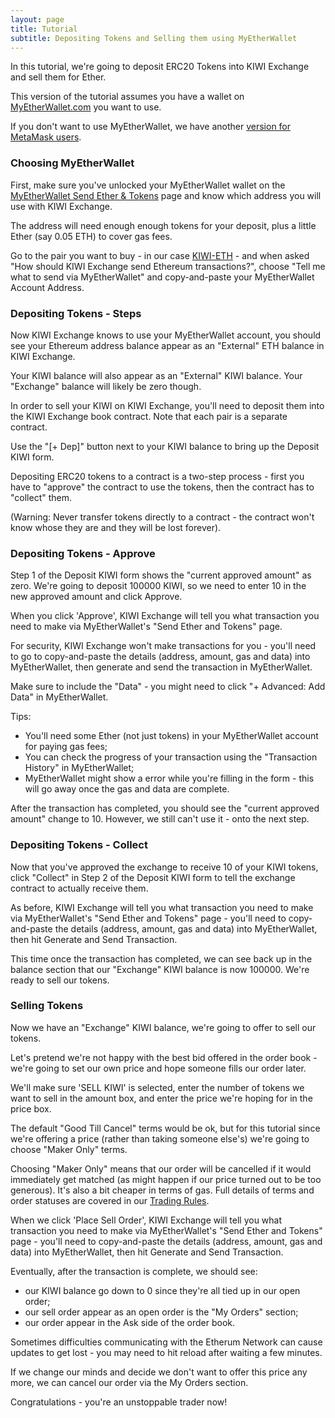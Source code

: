 ```yaml
---
layout: page
title: Tutorial
subtitle: Depositing Tokens and Selling them using MyEtherWallet
---
```


In this tutorial, we're going to deposit ERC20 Tokens into KIWI Exchange and sell them for Ether.

This version of the tutorial assumes you have a wallet on [MyEtherWallet.com](https://www.myetherwallet.com/) you want to use.

If you don't want to use MyEtherWallet, we have another [version for MetaMask users](../depositing-tokens-and-selling-using-metamask).

### Choosing MyEtherWallet

First, make sure you've unlocked your MyEtherWallet wallet on the [MyEtherWallet Send Ether & Tokens](https://www.myetherwallet.com/#send-transaction) page and know which address you will use with KIWI Exchange.

The address will need enough enough tokens for your deposit, plus a little Ether (say 0.05 ETH) to cover gas fees.

Go to the pair you want to buy - in our case [KIWI-ETH](http://exchange.thekiwi.io/exchange/?pairId=KIWI-ETH) - and when asked "How should KIWI Exchange send Ethereum transactions?", choose "Tell me what to send via MyEtherWallet" and copy-and-paste your MyEtherWallet Account Address.

### Depositing Tokens - Steps

Now KIWI Exchange knows to use your MyEtherWallet account, you should see your Ethereum address balance appear as an "External" ETH balance in KIWI Exchange.

Your KIWI balance will also appear as an "External" KIWI balance. Your "Exchange" balance will likely be zero though.

In order to sell your KIWI on KIWI Exchange, you'll need to deposit them into the KIWI Exchange book contract. Note that each pair is a separate contract.

Use the "[+ Dep]" button next to your KIWI balance to bring up the Deposit KIWI form.

Depositing ERC20 tokens to a contract is a two-step process - first you have to "approve" the contract to use the tokens, then the contract has to "collect" them.

(Warning: Never transfer tokens directly to a contract - the contract won't know whose they are and they will be lost forever).

### Depositing Tokens - Approve

Step 1 of the Deposit KIWI form shows the "current approved amount" as zero. We're going to deposit 100000 KIWI, so we need to enter 10 in the new approved amount and click Approve.

When you click 'Approve', KIWI Exchange will tell you what transaction you need to make via MyEtherWallet's "Send Ether and Tokens" page.

For security, KIWI Exchange won't make transactions for you - you'll need to go to copy-and-paste the details (address, amount, gas and data) into MyEtherWallet, then generate and send the transaction in MyEtherWallet.

Make sure to include the "Data" - you might need to click "+ Advanced: Add Data" in MyEtherWallet.

Tips:
 - You'll need some Ether (not just tokens) in your MyEtherWallet account for paying gas fees;
 - You can check the progress of your transaction using the "Transaction History" in MyEtherWallet;
 - MyEtherWallet might show a error while you're filling in the form - this will go away once the gas and data are complete.

After the transaction has completed, you should see the "current approved amount" change to 10. However, we still can't use it - onto the next step.

### Depositing Tokens - Collect

Now that you've approved the exchange to receive 10 of your KIWI tokens, click "Collect" in Step 2 of the Deposit KIWI form to tell the exchange contract to actually receive them.

As before, KIWI Exchange will tell you what transaction you need to make via MyEtherWallet's "Send Ether and Tokens" page - you'll need to copy-and-paste the details  (address, amount, gas and data) into MyEtherWallet, then hit Generate and Send Transaction.

This time once the transaction has completed, we can see back up in the balance section that our "Exchange" KIWI balance is now 100000. We're ready to sell our tokens.

### Selling Tokens

Now we have an "Exchange" KIWI balance, we're going to offer to sell our tokens.

Let's pretend we're not happy with the best bid offered in the order book - we're going to set our own price and hope someone fills our order later.

We'll make sure 'SELL KIWI' is selected, enter the number of tokens we want to sell in the amount box, and enter the price we're hoping for in the price box.

The default "Good Till Cancel" terms would be ok, but for this tutorial since we're offering a price (rather than taking someone else's) we're going to choose "Maker Only" terms.

Choosing "Maker Only" means that our order will be cancelled if it would immediately get matched (as might happen if our price turned out to be too generous). It's also a bit cheaper in terms of gas. Full details of terms and order statuses are covered in our [Trading Rules](../../trading-rules).

When we click 'Place Sell Order', KIWI Exchange will tell you what transaction you need to make via MyEtherWallet's "Send Ether and Tokens" page - you'll need to copy-and-paste the details (address, amount, gas and data) into MyEtherWallet, then hit Generate and Send Transaction.

Eventually, after the transaction is complete, we should see:
 - our KIWI balance go down to 0 since they're all tied up in our open order;
 - our sell order appear as an open order is the "My Orders" section;
 - our order appear in the Ask side of the order book.

Sometimes difficulties communicating with the Etherum Network can cause updates to get lost - you may need to hit reload after waiting a few minutes.

If we change our minds and decide we don't want to offer this price any more, we can cancel our order via the My Orders section.

Congratulations - you're an unstoppable trader now!
